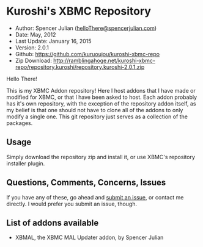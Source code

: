 Kuroshi's XBMC Repository
=========================

* Author:	Spencer Julian (<helloThere@spencerjulian.com>)
* Date:		May, 2012
* Last Update:	January 16, 2015
* Version:	2.0.1
* Github:	<https://github.com/kuruoujou/kuroshi-xbmc-repo>
* Zip Download:	<http://ramblingahoge.net/kuroshi-xbmc-repo/repository.kuroshi/repository.kuroshi-2.0.1.zip>

Hello There!

This is my XBMC Addon repository! Here I host addons that I have made or modified for XBMC, or
that I have been asked to host. Each addon probably has it's own repository, with the exception 
of the repository addon itself, as my belief is that one should not have to clone all of the 
addons to only modify a single one. This git repository just serves as a collection of the 
packages.

Usage
-----
Simply download the repository zip and install it, or use XBMC's repository installer plugin.

Questions, Comments, Concerns, Issues
-------------------------------------
If you have any of these, go ahead and [submit an issue](https://github.com/kuruoujou/kuroshi-xbmc-repo/issues),
or contact me directly. I would prefer you submit an issue, though.

List of addons available
------------------------
* XBMAL, the XBMC MAL Updater addon, by Spencer Julian
